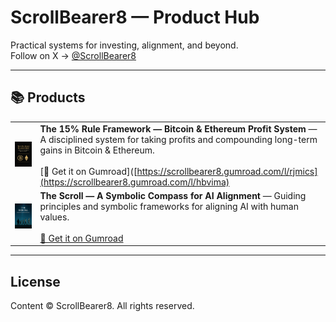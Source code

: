 # ScrollBearer8 — Product Hub

Practical systems for investing, alignment, and beyond.<br> 
Follow on X → [@ScrollBearer8](https://x.com/ScrollBearer8)

---

## 📚 Products

| | |
|---|---|
| [<img src="https://github.com/ScrollBearer8/product-hub/raw/main/img/cover15rule.png" width="140" alt="The 15% Rule cover">](https://scrollbearer8.gumroad.com/l/hbvima) | **The 15% Rule Framework — Bitcoin & Ethereum Profit System** — A disciplined system for taking profits and compounding long-term gains in Bitcoin & Ethereum. <br><br> [🛒 Get it on Gumroad]([https://scrollbearer8.gumroad.com/l/rjmics](https://scrollbearer8.gumroad.com/l/hbvima) |
| [<img src="https://github.com/ScrollBearer8/product-hub/raw/main/img/thescroll.png" width="140" alt="The Scroll cover">](https://scrollbearer8.gumroad.com/l/rjmics) | **The Scroll — A Symbolic Compass for AI Alignment** — Guiding principles and symbolic frameworks for aligning AI with human values. <br><br> [🛒 Get it on Gumroad](https://scrollbearer8.gumroad.com/l/rjmics) |

---

## License
Content © ScrollBearer8. All rights reserved.
